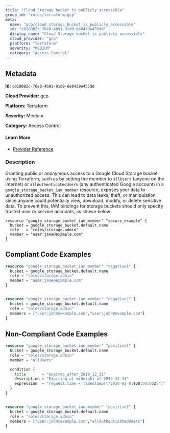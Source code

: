 ```yaml
---
title: "Cloud Storage bucket is publicly accessible"
group_id: "rules/terraform/gcp"
meta:
  name: "gcp/cloud_storage_bucket_is_publicly_accessible"
  id: "c010082c-76e0-4b91-91d9-6e8439e455dd"
  display_name: "Cloud Storage bucket is publicly accessible"
  cloud_provider: "gcp"
  platform: "Terraform"
  severity: "MEDIUM"
  category: "Access Control"
---
```

## Metadata

**Id:** `c010082c-76e0-4b91-91d9-6e8439e455dd`

**Cloud Provider:** gcp

**Platform:** Terraform

**Severity:** Medium

**Category:** Access Control

#### Learn More

 - [Provider Reference](https://registry.terraform.io/providers/hashicorp/google/latest/docs/resources/storage_bucket_iam)

### Description

 Granting public or anonymous access to a Google Cloud Storage bucket using Terraform, such as by setting the member to `allUsers` (anyone on the internet) or `allAuthenticatedUsers` (any authenticated Google account) in a `google_storage_bucket_iam_member` resource, exposes your data to unauthorized access. This can lead to data leaks, theft, or manipulation since anyone could potentially view, download, modify, or delete sensitive data. To prevent this, IAM bindings for storage buckets should only specify trusted user or service accounts, as shown below:

```
resource "google_storage_bucket_iam_member" "secure_example" {
  bucket = google_storage_bucket.default.name
  role   = "roles/storage.admin"
  member = "user:jane@example.com"
}
```


## Compliant Code Examples
```terraform
resource "google_storage_bucket_iam_member" "negative1" {
  bucket = google_storage_bucket.default.name
  role = "roles/storage.admin"
  member = "user:jane@example.com"
}


resource "google_storage_bucket_iam_member" "negative2" {
  bucket = google_storage_bucket.default.name
  role = "roles/storage.admin"
  members = ["user:john@example.com","user:john@example.com"]
}
```
## Non-Compliant Code Examples
```terraform
resource "google_storage_bucket_iam_member" "positive1" {
  bucket = google_storage_bucket.default.name
  role = "roles/storage.admin"
  member = "allUsers"

  condition {
    title       = "expires_after_2019_12_31"
    description = "Expiring at midnight of 2019-12-31"
    expression  = "request.time < timestamp(\"2020-01-01T00:00:00Z\")"
  }
}


resource "google_storage_bucket_iam_member" "positive2" {
  bucket = google_storage_bucket.default.name
  role = "roles/storage.admin"
  members = ["user:john@example.com","allAuthenticatedUsers"]
}
```